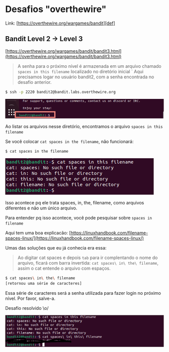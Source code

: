# Desafios "overthewire"

Link: [https://overthewire.org/wargames/bandit][def]

[def]: https://overthewire.org/wargames/bandit

## Bandit Level 2 → Level 3

[https://overthewire.org/wargames/bandit/bandit3.html](https://overthewire.org/wargames/bandit/bandit3.html)

> A senha para o próximo nível é armazenada em um arquivo chamado `spaces in this filename` localizado no diretório inicial 
`
Aqui precisamos logar no usuário bandit2, com a senha encontrada no desafio anterior.

```bash
$ ssh -p 2220 bandit2@bandit.labs.overthewire.org 
```
![usuario 02](../img/b02-user.png)

Ao listar os arquivos nesse diretório, encontramos o arquivo `spaces in this filename`

Se você colocar `cat spaces in the filename`, não funcionará:

```bash
$ cat spaces in the filename
```
![cat spaces](../img/catSpacesB2.png)

Isso acontece pq ele trata spaces, in, the, filename, como arquivos diferentes e não um único arquivo.

Para entender pq isso acontece, você pode pesquisar sobre `spaces in filename`

Aqui tem uma boa explicacão: [https://linuxhandbook.com/filename-spaces-linux/](https://linuxhandbook.com/filename-spaces-linux/)

Umas das soluções que eu já conhecia era essa:

> Ao digitar cat spaces e depois `tab` para ir complentando o nome do arquivo, ficará com barra invertida: `cat spaces\ in\ the\ filename`, assim o cat entende o arquivo com espaços.

```bash
$ cat spaces\ in\ the\ filename
[retornou uma série de caracteres]
```

Essa série de caracteres será a senha utilizada para fazer login no próximo nível. Por favor, salve-a.

Desafio resolvido \o/


![senha b2](../img/senhab2.png)
